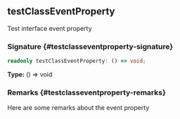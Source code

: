 ## testClassEventProperty

Test interface event property

### Signature {#testclasseventproperty-signature}

```typescript
readonly testClassEventProperty: () => void;
```

**Type:** () =&gt; void

### Remarks {#testclasseventproperty-remarks}

Here are some remarks about the event property

